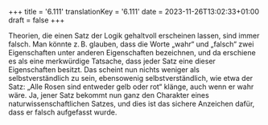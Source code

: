 +++
title = '6.111'
translationKey = '6.111'
date = 2023-11-26T13:02:33+01:00
draft = false
+++

Theorien, die einen Satz der Logik gehaltvoll erscheinen lassen, sind immer falsch. Man könnte z. B. glauben, dass die Worte „wahr“ und „falsch“ zwei Eigenschaften unter anderen Eigenschaften bezeichnen, und da erschiene es als eine merkwürdige Tatsache, dass jeder Satz eine dieser Eigenschaften besitzt. Das scheint nun nichts weniger als selbstverständlich zu sein, ebensowenig selbstverständlich, wie etwa der Satz: „Alle Rosen sind entweder gelb oder rot“ klänge, auch wenn er wahr wäre. Ja, jener Satz bekommt nun ganz den Charakter eines naturwissenschaftlichen Satzes, und dies ist das sichere Anzeichen dafür, dass er falsch aufgefasst wurde.
